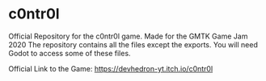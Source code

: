 # c0ntr0l
Official Repository for the c0ntr0l game. Made for the GMTK Game Jam 2020 
The repository contains all the files except the exports. You will need Godot to access some of these files.

Official Link to the Game:
https://devhedron-yt.itch.io/c0ntr0l

